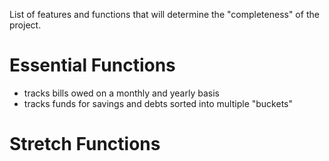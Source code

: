 List of features and functions that will determine the "completeness" of the project.
# Essential Functions
- tracks bills owed on a monthly and yearly basis
- tracks funds for savings and debts sorted into multiple "buckets"


# Stretch Functions
